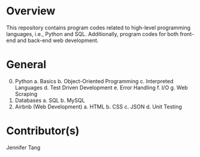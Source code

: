 # Overview #
This repository contains program codes related to high-level programming languages, i.e., Python and SQL. Additionally, program codes for both front-end and back-end web development.

# General #
0. Python
	a. Basics
	b. Object-Oriented Programming
	c. Interpreted Languages
	d. Test Driven Development
	e. Error Handling
	f. I/O
	g. Web Scraping
1. Databases
	a. SQL
	b. MySQL
2. Airbnb (Web Development)
	a. HTML
	b. CSS
	c. JSON
	d. Unit Testing

# Contributor(s) #
Jennifer Tang
